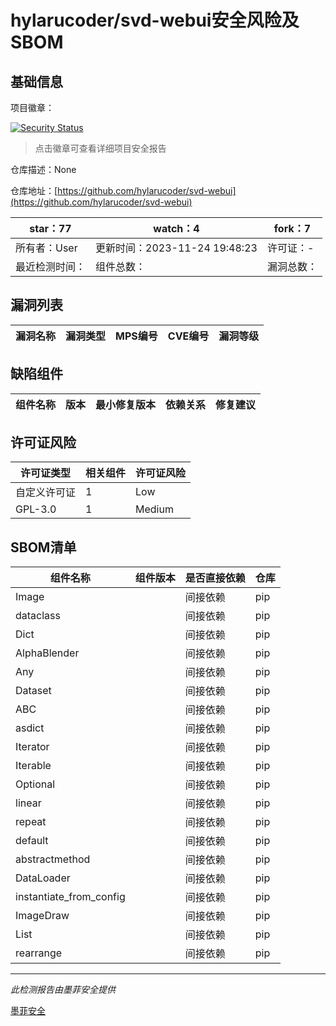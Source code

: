 # hylarucoder/svd-webui安全风险及SBOM

## 基础信息

项目徽章：

[![Security Status](https://www.murphysec.com/platform3/v31/badge/1728483915175780352.svg)](https://www.murphysec.com/console/report/1728483914362085376/1728483915175780352)

> 点击徽章可查看详细项目安全报告

仓库描述：None

仓库地址：[https://github.com/hylarucoder/svd-webui](https://github.com/hylarucoder/svd-webui)

| star：77 | watch：4 | fork：7 |
| ----------- | -------------- | ------------ |
| 所有者：User | 更新时间：2023-11-24 19:48:23 | 许可证：- |
| 最近检测时间： | 组件总数： | 漏洞总数： |




## 漏洞列表

| 漏洞名称 | 漏洞类型 | MPS编号 | CVE编号 | 漏洞等级 |
| ------- | ------ | ------- | ------ | ----- |





## 缺陷组件

| 组件名称 | 版本 | 最小修复版本 | 依赖关系 | 修复建议 |
| -------- | ---- | ------------ | -------- | -------- |





## 许可证风险

| 许可证类型 | 相关组件 | 许可证风险 |
| ---------- | -------- | ---------- |
|自定义许可证|1|Low|
|GPL-3.0|1|Medium|




## SBOM清单

| 组件名称 | 组件版本 | 是否直接依赖 | 仓库 |
| -------- | -------- | ------------ | ---- |
|Image||间接依赖|pip|
|dataclass||间接依赖|pip|
|Dict||间接依赖|pip|
|AlphaBlender||间接依赖|pip|
|Any||间接依赖|pip|
|Dataset||间接依赖|pip|
|ABC||间接依赖|pip|
|asdict||间接依赖|pip|
|Iterator||间接依赖|pip|
|Iterable||间接依赖|pip|
|Optional||间接依赖|pip|
|linear||间接依赖|pip|
|repeat||间接依赖|pip|
|default||间接依赖|pip|
|abstractmethod||间接依赖|pip|
|DataLoader||间接依赖|pip|
|instantiate_from_config||间接依赖|pip|
|ImageDraw||间接依赖|pip|
|List||间接依赖|pip|
|rearrange||间接依赖|pip|


------

*此检测报告由墨菲安全提供*

[墨菲安全](www.murphysec.com)